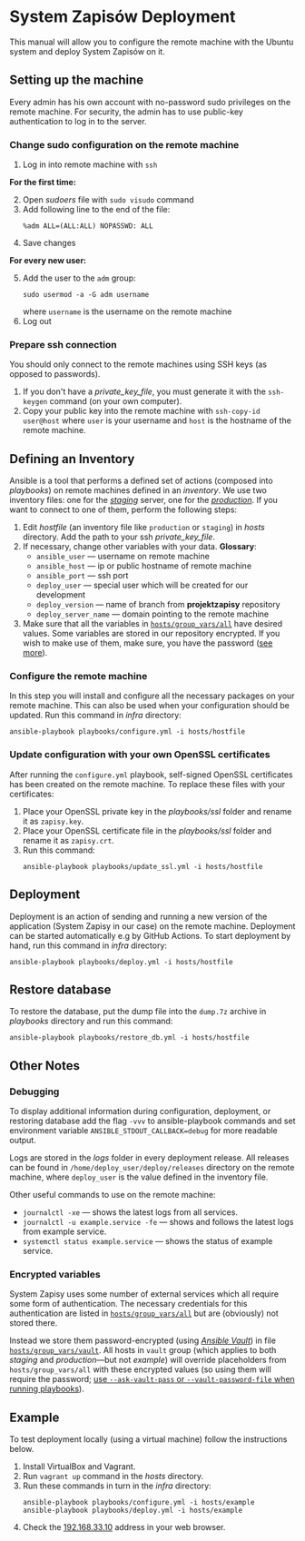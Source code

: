 # System Zapisów Deployment

This manual will allow you to configure the remote machine with the Ubuntu
system and deploy System Zapisów on it.

## Setting up the machine

Every admin has his own account with no-password sudo privileges on the remote
machine. For security, the admin has to use public-key authentication to log in
to the server.

### Change sudo configuration on the remote machine

1. Log in into remote machine with `ssh`

**For the first time:**

2. Open _sudoers_ file with `sudo visudo` command
3. Add following line to the end of the file:
   ```
   %adm ALL=(ALL:ALL) NOPASSWD: ALL
   ```
4. Save changes

**For every new user:**

5. Add the user to the `adm` group:
   ```
   sudo usermod -a -G adm username
   ```
   where `username` is the username on the remote machine
6. Log out

### Prepare ssh connection

You should only connect to the remote machines using SSH keys (as opposed to passwords).

1. If you don't have a _private_key_file_, you must generate it with the
   `ssh-keygen` command (on your own computer).
2. Copy your public key into the remote machine with `ssh-copy-id user@host`
   where `user` is your username and `host` is the hostname of the remote machine.

## Defining an Inventory

Ansible is a tool that performs a defined set of actions (composed into
_playbooks_) on remote machines defined in an _inventory_. We use two inventory
files: one for the [_staging_](hosts/staging) server, one for the
[_production_](hosts/staging). If you want to connect to one of them, perform
the following steps:

1. Edit _hostfile_ (an inventory file like `production` or `staging`) in _hosts_
   directory. Add the path to your ssh _private_key_file_.
2. If necessary, change other variables with your data.
   **Glossary**:
   - `ansible_user` — username on remote machine
   - `ansible_host` — ip or public hostname of remote machine
   - `ansible_port` — ssh port
   - `deploy_user` — special user which will be created for our development
   - `deploy_version` — name of branch from **projektzapisy** repository
   - `deploy_server_name` — domain pointing to the remote machine
3. Make sure that all the variables in
   [`hosts/group_vars/all`](hosts/group_vars/all) have desired values. Some
   variables are stored in our repository encrypted. If you wish to make use of
   them, make sure, you have the password ([see more](#encrypted-variables)).

### Configure the remote machine

In this step you will install and configure all the necessary packages on your
remote machine. This can also be used when your configuration should be updated.
Run this command in _infra_ directory:

```
ansible-playbook playbooks/configure.yml -i hosts/hostfile
```

### Update configuration with your own OpenSSL certificates

After running the `configure.yml` playbook, self-signed OpenSSL certificates
has been created on the remote machine. To replace these files with your
certificates:

1. Place your OpenSSL private key in the _playbooks/ssl_ folder and rename it as
   `zapisy.key`.
2. Place your OpenSSL certificate file in the _playbooks/ssl_ folder and rename
   it as `zapisy.crt`.
3. Run this command:
   ```
   ansible-playbook playbooks/update_ssl.yml -i hosts/hostfile
   ```

## Deployment

Deployment is an action of sending and running a new version of the application
(System Zapisy in our case) on the remote machine. Deployment can be started
automatically e.g by GitHub Actions. To start deployment by hand, run this
command in _infra_ directory:

```
ansible-playbook playbooks/deploy.yml -i hosts/hostfile
```

## Restore database

To restore the database, put the dump file into the `dump.7z` archive in _playbooks_ directory and run this command:

```
ansible-playbook playbooks/restore_db.yml -i hosts/hostfile
```

## Other Notes

### Debugging

To display additional information during configuration, deployment, or restoring
database add the flag `-vvv` to ansible-playbook commands and set environment
variable `ANSIBLE_STDOUT_CALLBACK=debug` for more readable output.

Logs are stored in the _logs_ folder in every deployment release. All releases
can be found in `/home/deploy_user/deploy/releases` directory on the remote
machine, where `deploy_user` is the value defined in the inventory file.

Other useful commands to use on the remote machine:

- `journalctl -xe` — shows the latest logs from all services.
- `journalctl -u example.service -fe` — shows and follows the latest logs from
  example service.
- `systemctl status example.service` — shows the status of example service.

### Encrypted variables

System Zapisy uses some number of external services which all require some form
of authentication. The necessary credentials for this authentication are listed
in [`hosts/group_vars/all`](hosts/group_vars/all) but are (obviously) not stored
there.

Instead we store them password-encrypted (using [_Ansible
Vault_](https://docs.ansible.com/ansible/latest/user_guide/vault.html)) in file
[`hosts/group_vars/vault`](hosts/group_vars/vault). All hosts in `vault` group
(which applies to both _staging_ and _production_—but not _example_) will
override placeholders from `hosts/group_vars/all` with these encrypted values
(so using them will require the password; [use `--ask-vault-pass` or
`--vault-password-file` when running
playbooks](https://docs.ansible.com/ansible/latest/user_guide/vault.html#using-encrypted-variables-and-files)).

## Example

To test deployment locally (using a virtual machine) follow the instructions
below.

1. Install VirtualBox and Vagrant.
2. Run `vagrant up` command in the _hosts_ directory.
3. Run these commands in turn in the _infra_ directory:
   ```
   ansible-playbook playbooks/configure.yml -i hosts/example
   ansible-playbook playbooks/deploy.yml -i hosts/example
   ```
4. Check the [192.168.33.10](http://192.168.33.10/) address in your web
   browser.
